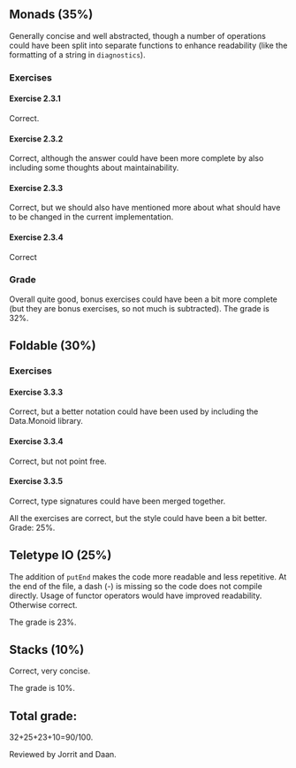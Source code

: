 ## Monads (35%)

Generally concise and well abstracted, though a number of operations could have been split into separate functions to enhance readability (like the formatting of a string in `diagnostics`).

### Exercises

#### Exercise 2.3.1

Correct.

#### Exercise 2.3.2

Correct, although the answer could have been more complete by also including some thoughts about maintainability.

#### Exercise 2.3.3

Correct, but we should also have mentioned more about what should have to be changed in the current implementation.

#### Exercise 2.3.4

Correct


### Grade

Overall quite good, bonus exercises could have been a bit more complete (but they are bonus exercises, so not much is subtracted). The grade is 32%.

## Foldable (30%)

### Exercises

#### Exercise 3.3.3
Correct, but a better notation could have been used by including the Data.Monoid library.

#### Exercise 3.3.4
Correct, but not point free.

#### Exercise 3.3.5
Correct, type signatures could have been merged together.

All the exercises are correct, but the style could have been a bit better. Grade: 25%.

## Teletype IO (25%)

The addition of `putEnd` makes the code more readable and less repetitive. At the end of the file, a dash (-) is missing so the code does not compile directly. Usage of functor operators would have improved readability. Otherwise correct.

The grade is 23%.

## Stacks (10%)

Correct, very concise.

The grade is 10%.

## Total grade:

32+25+23+10=90/100.

Reviewed by Jorrit and Daan.
